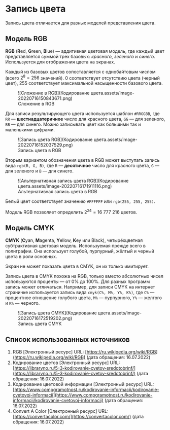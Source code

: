 # Запись цвета

Запись цвета отличается для разных моделей представления цвета.

## Модель RGB

**RGB** (**R**ed, **G**reen, **B**lue) — аддитивная цветовая модель, где каждый цвет представляется суммой трех базовых: *красного*, *зеленого* и *синего*. Используется для отображения цвета на экранах.

Каждый из базовых цветов сопоставляется с однобайтовым числом (всего $2^8=256$ значений). $0$ соответствует отсутствию цвета (черный цвет), $255$ соответствует максимальной насыщенности базового цвета. 

<figure markdown>
  ![Сложение в RGB](Кодирование цвета.assets/image-20220716150843671.png)
  <figcaption>Сложение в RGB</figcaption>
</figure>

Для записи результирующего цвета используется шаблон `#RRGGBB`, где `RR` — **шестнадцатеричное** число для красного цвета, `GG` — для зеленого, `BB` — для синего. Можно записывать цвет как большими так и маленькими цифрами.

<figure markdown>
  ![Запись цвета RGB](Кодирование цвета.assets/image-20220716152037529.png)
  <figcaption>Запись цвета в RGB</figcaption>
</figure>


Вторым вариантом обозначения цвета в RGB может выступать запись вида `rgb(R, G, B)`, где `R` — **десятичное** число для красного цвета, `G` — для зеленого и `B` — для синего.

<figure markdown>
  ![Альтернативная запись цвета RGB](Кодирование цвета.assets/image-20220716171911116.png)
  <figcaption>Альтернативная запись цвета в RGB</figcaption>
</figure>


Белый цвет соответствует значению `#FFFFFF` или `rgb(255, 255, 255)`.

Модель RGB позволяет определить $2^{24}=16\ 777\ 216$ цветов.

## Модель CMYK

**CMYK** (**C**yan, **M**agenta, **Y**ellow, **K**ey или Black), четырёхцветная субтрактивная цветовая модель. Используемая прежде всего в полиграфии. Она использует голубой, пурпурный, жёлтый  и черный цвета в роли основных.

Экран не может показать цвета в CMYK, он их только имитирует.

Запись цвета в CMYK похожа на RGB, только вместо абсолютных чисел используются проценты — от $0\%$ до $100\%$. Для разных программ запись может отличаться. Например, для записи CMYK на интернет страничке используется запись вида `cmyk(C%, M%, Y%, K%)`, где `C%` — процентное отношение голубого цвета, `M%` — пурпурного, `Y%` — желтого и  `K%` — черного.

<figure markdown>
  ![Запись цвета CMYK](Кодирование цвета.assets/image-20220716172519202.png)
  <figcaption>Запись цвета CMYK</figcaption>
</figure>


## Список использованных источников

1. RGB [Электронный ресурс] URL: [https://ru.wikipedia.org/wiki/RGB](https://ru.wikipedia.org/wiki/RGB) (дата обращения: 16.07.2022)
1. Кодирование цветов [Электронный ресурс] URL: [https://libraryno.ru/5-3-kodirovanie-cvetov-sredotobrinf/](https://libraryno.ru/5-3-kodirovanie-cvetov-sredotobrinf/) (дата обращения: 16.07.2022)
1. Кодирование цветовой информации [Электронный ресурс] URL: [https://www.compgramotnost.ru/kodirovanie-informacii/kodirovanie-cvetovoj-informacii](https://www.compgramotnost.ru/kodirovanie-informacii/kodirovanie-cvetovoj-informacii) (дата обращения: 16.07.2022)
1. Convert A Color [Электронный ресурс] URL: [https://convertacolor.com/](https://convertacolor.com/) (дата обращения: 16.07.2022)